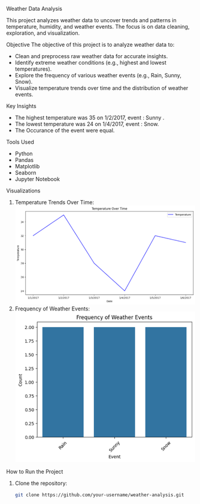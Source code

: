 Weather Data Analysis

This project analyzes weather data to uncover trends and patterns in temperature, humidity, and weather events. The focus is on data cleaning, exploration, and visualization.

Objective
The objective of this project is to analyze weather data to:
- Clean and preprocess raw weather data for accurate insights.
- Identify extreme weather conditions (e.g., highest and lowest temperatures).
- Explore the frequency of various weather events (e.g., Rain, Sunny, Snow).
- Visualize temperature trends over time and the distribution of weather events.

Key Insights
- The highest temperature was 35 on 1/2/2017, event : Sunny .
- The lowest temperature was 24 on 1/4/2017, event : Snow.
- The Occurance of the event were equal.

Tools Used
- Python
- Pandas
- Matplotlib
- Seaborn
- Jupyter Notebook

Visualizations
1. Temperature Trends Over Time:
   ![Temperature Trends](images/temperature_trends.png)
2. Frequency of Weather Events:
   ![Event Frequency](images/event_frequency.png)

How to Run the Project
1. Clone the repository:
   ```bash
   git clone https://github.com/your-username/weather-analysis.git
